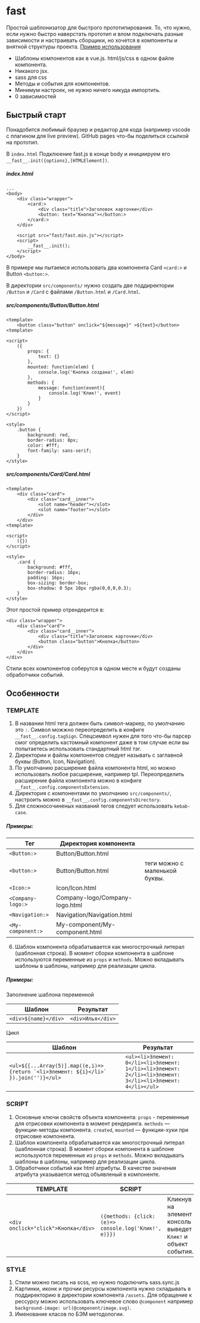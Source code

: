 # fast
Простой шаблонизатор для быстрого прототипирования. То, что нужно, если нужно быстро наверстать прототип и влом подключать разные зависимости и настраивать сборщики, но хочется в компоненты и внятной структуры проекта. 
[Пример использования](https://everydayhero2000.github.io/fast/index.html)

+ Шаблоны компонентов как в vue.js. html/js/css в одном файле компонента.
+ Никакого jsx.
+ sass для css
+ Методы и события для компонентов.
+ Минимум настроек, не нужно ничего никуда импортить.
+ 0 зависимостей

## Быстрый старт
Понадобится любимый браузер и редактор для кода (например vscode с плагином для live preview). GitHub pages что-бы поделиться ссылкой на прототип.

В `index.html` Подклюение fast.js в конце body и инициируем его `__fast__.init({options},[HTMLElement])`.

##### index.html
```
... 
<body>
    <div class="wrapper">
        <card:>
            <div class="title">Заголовок карточки</div>
            <button: text="Кнопка"></button:>
        </card:>
    </div>

    <script src="fast/fast.min.js"></script>
    <script>
        __fast__.init();
    </script>
</body>
```

В примере мы пытаемся использовать два компонента Card `<card:>` и Button `<button:>`.

В директории `src/components/` нужно создать две поддиректории `/Button` и `/Card` с файлами `/Button.html` и `/Card.html`.

##### src/components/Button/Button.html
```
<template>
    <button class="button" onclick="${message}" >${text}</button>
<template>

<script>
    ({
        props: {
            text: {}
        },
        mounted: function(elem) {
            console.log('Кнопка создана!', elem)
        },
        methods: {
            message: function(event){
                console.log('Клик!', event)
            }
        }
    })
</script>

<style>
    .button {
        background: red,
        border-radius: 8px;
        color: #fff;
        font-family: sans-serif;
    }
</style>
```

##### src/components/Card/Card.html

```
<template>
    <div class="card">
        <div class="card__inner">
            <slot name="header"></slot>
            <slot name="footer"></slot>
        </div>    
    </div>
<template>

<script>
    ({})
</script>

<style>
    .card {
        background: #fff,
        border-radius: 16px;
        padding: 16px;
        box-sizing: border-box;
        box-shadow: 0 5px 10px rgba(0,0,0,0.3);
    }
</style>
```

Этот простой пример отрендерится в:

```
<div class="wrapper">
    <div class="card">
        <div class="card__inner">
            <div class="title">Заголовок карточки</div>
            <button class="button">Кнопка</button>
        </div>
    </div>    
</div>
```
Стили всех компонентов соберутся в одном месте и будут созданы обработчики событий. 

## Особенности

### TEMPLATE
1. В названии html тега должен быть символ-маркер, по умолчанию это `:`. Символ можжно переопределить в конфиге `__fast__.config.tagSign`. Спецсимвол нужен для того что-бы парсер смог определить кастомный компонент даже в том случае если вы попытаетесь использовать стандартный html тэг.
2. Директории и файлы компонентов следует называть с заглавной буквы (Button, Icon, Navigation).
3. По умолчанию расширение файла компонента html, но можно использовать любое расширение, например tpl. Переопределить расширение файла компонента можно в конфиге `__fast__.config.componentsExtension`.
4. Директория с компонентами по умолчанию `src/components/`, настроить можно в `__fast__.config.componentsDirectory`. 
5. Для сложносочиненых названий тегов следует использовать `kebab-case`.

##### Примеры:

|Тег                |Директория компонента               |                               |
| ------------------|------------------------------------|-------------------------------|
| `<Button:>`       | Button/Button.html                 |                               |
| `<button:>`       | Button/Button.html                 | теги можно с маленькой буквы. |
| `<Icon:>`         | Icon/Icon.html                     |                               |
| `<Company-logo:>` | Company-logo/Company-logo.html     |                               |
| `<Navigation:>`   | Navigation/Navigation.html         |                               |
| `<My-component:>` | My-component/My-component.html     |                               |

6. Шаблон компонента обрабатывается как многострочный литерал (шаблонная строка). В момент сборки компонента в шаблоне используются переменные из `props` и `methods`. Можно вкладывать шаблоны в шаблоны, например для реализации цикла. 

##### Примеры:

Заполнение шаблона переменной

|Шаблон               |Результат          |
|---------------------|-------------------|
|`<div>${name}</div>` | `<div>Илья</div>` |


Цикл

|Шаблон               |Результат          |
|---------------------|-------------------|
|```<ul>${[...Array(5)].map((e,i)=>{return `<li>Элемент: ${i}</li>` }).join('')}</ul>``` | ```<ul><li>Элемент: 0</li><li>Элемент: 1</li><li>Элемент: 2</li><li>Элемент: 3</li><li>Элемент: 4</li></ul>```|


### SCRIPT
1. Основные ключи свойств объекта компонента: `props` - переменные для отрисовки компонента в момент рендеринга. `methods` — функции-методы компонента. `created`, `mounted` — функции-хуки при отрисовке компонента.
2. Шаблон компонента обрабатывается как многострочный литерал (шаблонная строка). В момент сборки компонента в шаблоне используются переменные из `props` и `methods`. Можно вкладывать шаблоны в шаблоны, например для реализации цикла. 
3. Обработчики событий как html атрибуты. В качестве значения атрибута указывается метод объявленый в компоненте.

|TEMPLATE |SCRIPT | |
|--|--|--|
|`<div onclick="click">Кнопка</div>`|```({methods: {click: (e)=> console.log('Клик!', e)}})``` |Кликнув на элемент консоль выведет `Клик!` и объект события.| 

### STYLE
1. Стили можно писать на scss, но нужно подключить sass.sync.js
2. Картинки, иконк и прочии ресурсы компонента нужно складывать в поддиректорию в директории компонента `/assets`. Для обращение к рессурсу можно использовать ключевое слово `@component` например `background-image: url(@component/image.svg)`.
3. Именование класов по БЭМ методологии.

